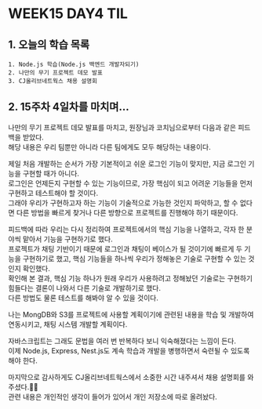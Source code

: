# WEEK15 DAY4 TIL

## 1. 오늘의 학습 목록
```
1. Node.js 학습(Node.js 백엔드 개발자되기)
2. 나만의 무기 프로젝트 데모 발표
3. CJ올리브네트웍스 채용 설명회
```

## 2. 15주차 4일차를 마치며...
나만의 무기 프로젝트 데모 발표를 마치고, 원장님과 코치님으로부터 다음과 같은 피드백을 받았다.  
해당 내용은 우리 팀뿐만 아니라 다른 팀에게도 모두 해당하는 내용이다.

제일 처음 개발하는 순서가 가장 기본적이고 쉬운 로그인 기능이 맞지만, 지금 로그인 기능을 구현할 때가 아니다.  
로그인은 언제든지 구현할 수 있는 기능이므로, 가장 핵심이 되고 어려운 기능들을 먼저 구현하고 테스트해야 할 것이다.  
그래야 우리가 구현하고자 하는 기능이 기술적으로 가능한 것인지 파악하고, 할 수 없다면 다른 방법을 빠르게 찾거나 다른 방향으로 프로젝트를 진행해야 하기 때문이다.

피드백에 따라 우리는 다시 정리하여 프로젝트에서의 핵심 기능을 나열하고, 각자 한 분야씩 맡아서 기능을 구현하기로 했다.  
프로젝트가 채팅 기반이기 때문에 로그인과 채팅이 베이스가 될 것이기에 빠르게 두 기능을 구현하기로 했고, 핵심 기능들을 하나씩 우리가 정해놓은 기술로 구현할 수 있는 것인지 확인했다.  
확인해 본 결과, 핵심 기능 하나가 원래 우리가 사용하려고 정해놨던 기술로는 구현하기 힘들다는 결론이 나와서 다른 기술로 개발하기로 했다.  
다른 방법도 물론 테스트를 해봐야 알 수 있을 것이다.

나는 MongDB와 S3를 프로젝트에 사용할 계획이기에 관련된 내용을 학습 및 개발하여 연동시키고, 채팅 시스템 개발할 계획이다.

자바스크립트는 그래도 문법을 여러 번 반복하다 보니 익숙해졌다는 느낌이 든다.  
이제 Node.js, Express, Nest.js도 계속 학습과 개발을 병행하면서 숙련될 수 있도록 해야 한다.

마지막으로 감사하게도 CJ올리브네트웍스에서 소중한 시간 내주셔서 채용 설명회를 와주셨다.👏🏻  
관련 내용은 개인적인 생각이 들어가 있어서 개인 저장소에 따로 올려놨다.
